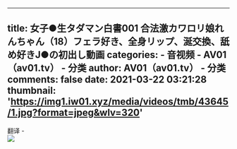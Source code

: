 
---
title: 女子●生タダマン白書001 合法激カワロリ娘れんちゃん（18）フェラ好き、全身リップ、涎交換、舐め好きJ●の初出し動画
categories: 
    - 音视频
    - AV01（av01.tv） - 分类
author: AV01（av01.tv） - 分类
comments: false
date: 2021-03-22 03:21:28
thumbnail: 'https://img1.iw01.xyz/media/videos/tmb/43645/1.jpg?format=jpeg&wlv=320'
---

<div>   
翻译
-
<br><img src="https://img1.iw01.xyz/media/videos/tmb/43645/1.jpg?format=jpeg&wlv=320" referrerpolicy="no-referrer">  
</div>
            